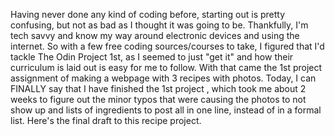 Having never done any kind of coding before, starting out is pretty confusing, but not as bad as I thought it was going to be.  Thankfully, I'm tech savvy and know my way around electronic devices and using the internet.  So with a few free coding sources/courses to take, I figured that I'd tackle The Odin Project 1st, as I seemed to just "get it" and how their curriculum is laid out is easy for me to follow.  With that came the 1st project assignment of making a webpage with 3 recipes with photos.   Today, I can FINALLY say that I have finished the 1st project , which took me about 2 weeks to figure out the minor typos that were causing the photos to not show up and lists of ingredients to post all in one line, instead of in a formal list.  Here's the final draft to this recipe project.
